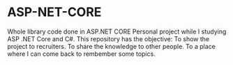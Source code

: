 # ASP-NET-CORE
Whole library code done in ASP.NET CORE
 Personal project while I studying ASP .NET Core and C#.
 This repository has the objective:
 To show the project to recruiters.
 To share the knowledge to other people.
 To a place where I can come back to rembember some topics.
